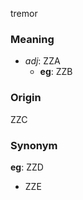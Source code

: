 tremor
### Meaning
+ _adj_: ZZA
    + __eg__: ZZB

### Origin

ZZC

### Synonym

__eg__: ZZD

+ ZZE



